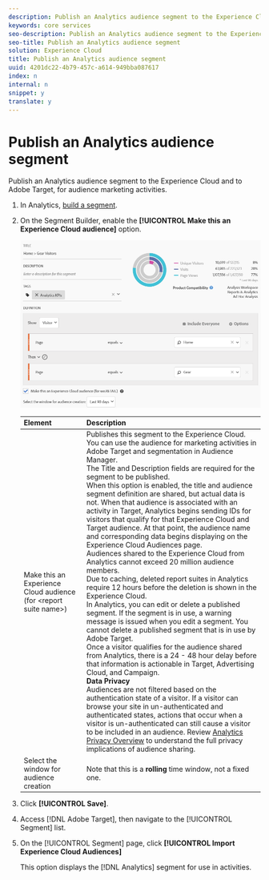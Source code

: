 ```yaml
---
description: Publish an Analytics audience segment to the Experience Cloud and to Adobe Target, for audience marketing activities.
keywords: core services
seo-description: Publish an Analytics audience segment to the Experience Cloud and to Adobe Target, for audience marketing activities.
seo-title: Publish an Analytics audience segment
solution: Experience Cloud
title: Publish an Analytics audience segment
uuid: 4201dc22-4b79-457c-a614-949bba087617
index: n
internal: n
snippet: y
translate: y
---
```


# Publish an Analytics audience segment

Publish an Analytics audience segment to the Experience Cloud and to Adobe Target, for audience marketing activities.

1.  In Analytics, [build a segment](https://marketing.adobe.com/resources/help/en_US/analytics/segment/seg_build.html).
1.  On the Segment Builder, enable the **[!UICONTROL Make this an Experience Cloud audience]** option.

    ![](assets/ec_audience_example.png) 

    | Element | Description |
    |--- |---|
    |Make this an Experience Cloud audience (for &lt;report suite name&gt;)|Publishes this segment to the Experience Cloud. You can use the audience for marketing activities in Adobe Target and segmentation in Audience Manager.<br>The Title and Description fields are required for the segment to be published.<br>When this option is enabled, the title and audience segment definition are shared, but actual data is not. When that audience is associated with an activity in Target, Analytics begins sending IDs for visitors that qualify for that Experience Cloud and Target audience. At that point, the audience name and corresponding data begins displaying on the  Experience Cloud Audiences page.<br>Audiences shared to the Experience Cloud from Analytics cannot exceed 20 million audience members.<br>Due to caching, deleted report suites in Analytics require 12 hours before the deletion is shown in the Experience Cloud.<br>In  Analytics, you can edit or delete a published segment. If the segment is in use, a warning message is issued when you edit a segment. You cannot delete a published segment that is in use by Adobe Target.<br>Once a visitor qualifies for the audience shared from  Analytics, there is a 24 - 48 hour delay before that information is actionable in Target, Advertising Cloud, and Campaign.<br>**Data Privacy**<br>Audiences are not filtered based on the authentication state of a visitor. If a visitor can browse your site in un-authenticated and authenticated states, actions that occur when a visitor is un-authenticated can still cause a visitor to be included in an audience. Review [Analytics Privacy Overview](https://marketing.adobe.com/resources/help/en_US/reference/?f=c_Privacy_Overview) to understand the full privacy implications of audience sharing.|
    |Select the window for audience creation|Note that this is a **rolling** time window, not a fixed one.|

1.  Click **[!UICONTROL Save]**.
1.  Access [!DNL Adobe Target], then navigate to the [!UICONTROL Segment] list.
1.  On the [!UICONTROL Segment] page, click **[!UICONTROL Import Experience Cloud Audiences]**

    This option displays the [!DNL Analytics] segment for use in activities. 
